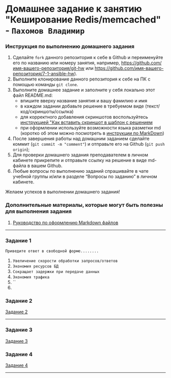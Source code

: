 # Домашнее задание к занятию "Кеширование Redis/memcached" - `Пахомов Владимир`


### Инструкция по выполнению домашнего задания

   1. Сделайте `fork` данного репозитория к себе в Github и переименуйте его по названию или номеру занятия, например, https://github.com/имя-вашего-репозитория/git-hw или  https://github.com/имя-вашего-репозитория/7-1-ansible-hw).
   2. Выполните клонирование данного репозитория к себе на ПК с помощью команды `git clone`.
   3. Выполните домашнее задание и заполните у себя локально этот файл README.md:
      - впишите вверху название занятия и вашу фамилию и имя
      - в каждом задании добавьте решение в требуемом виде (текст/код/скриншоты/ссылка)
      - для корректного добавления скриншотов воспользуйтесь [инструкцией "Как вставить скриншот в шаблон с решением](https://github.com/netology-code/sys-pattern-homework/blob/main/screen-instruction.md)
      - при оформлении используйте возможности языка разметки md (коротко об этом можно посмотреть в [инструкции  по MarkDown](https://github.com/netology-code/sys-pattern-homework/blob/main/md-instruction.md))
   4. После завершения работы над домашним заданием сделайте коммит (`git commit -m "comment"`) и отправьте его на Github (`git push origin`);
   5. Для проверки домашнего задания преподавателем в личном кабинете прикрепите и отправьте ссылку на решение в виде md-файла в вашем Github.
   6. Любые вопросы по выполнению заданий спрашивайте в чате учебной группы и/или в разделе “Вопросы по заданию” в личном кабинете.
   
Желаем успехов в выполнении домашнего задания!
   
### Дополнительные материалы, которые могут быть полезны для выполнения задания

1. [Руководство по оформлению Markdown файлов](https://gist.github.com/Jekins/2bf2d0638163f1294637#Code)

---

### Задание 1

`Приведите ответ в свободной форме........`

1. `Увеличение скорости обработки запросов/ответов`
2. `Экономия ресурсов БД`
3. `Сокращает задержки при передаче данных`
4. `Экономия трафика`
5. ``
6. 



### Задание 2



[Задание 2](https://github.com/PakhomovV/Data-storage-and-transmission-systems/blob/master/Cashing_Redis_memcached/Задание2.png)



---

### Задание 3

[Задание 3](https://github.com/PakhomovV/Data-storage-and-transmission-systems/blob/master/Cashing_Redis_memcached/Задание3.png)


### Задание 4

[Задание 4](https://github.com/PakhomovV/Data-storage-and-transmission-systems/blob/master/Cashing_Redis_memcached/Задание4.png)

---

